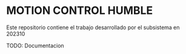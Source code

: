 # MOTION CONTROL HUMBLE

Este repositorio contiene el trabajo desarrollado por el subsistema en 202310

TODO: Documentacion
